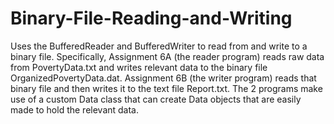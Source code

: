 # Binary-File-Reading-and-Writing
Uses the BufferedReader and BufferedWriter to read from and write to a binary file.
Specifically, Assignment 6A (the reader program) reads raw data from PovertyData.txt and writes relevant data to the binary file OrganizedPovertyData.dat. Assignment 6B (the writer program) reads that binary file and then writes it to the text file Report.txt. 
The 2 programs make use of a custom Data class that can create Data objects that are easily made to hold the relevant data.
